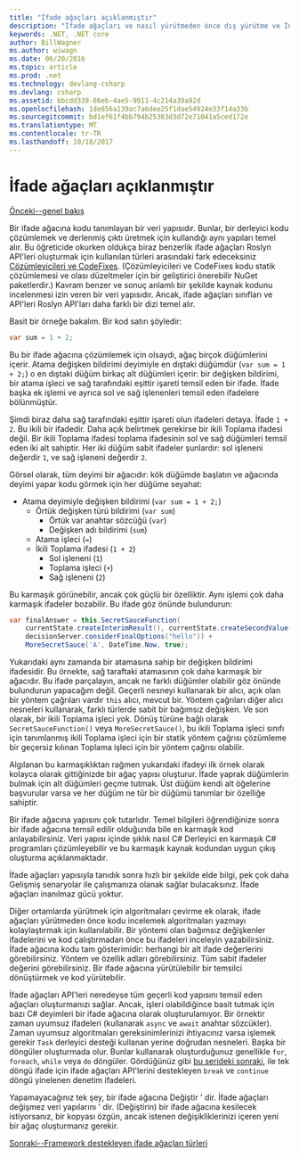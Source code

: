 ```yaml
---
title: "İfade ağaçları açıklanmıştır"
description: "İfade ağaçları ve nasıl yürütmeden önce dış yürütme ve İnceleme kod çevirme algoritmaları yararlı oldukları hakkında bilgi edinin."
keywords: .NET, .NET core
author: BillWagner
ms.author: wiwagn
ms.date: 06/20/2016
ms.topic: article
ms.prod: .net
ms.technology: devlang-csharp
ms.devlang: csharp
ms.assetid: bbcdd339-86eb-4ae5-9911-4c214a39a92d
ms.openlocfilehash: 1de856a139ac7a6dee25f1dae54924e33f14a33b
ms.sourcegitcommit: bd1ef61f4bb794b25383d3d72e71041a5ced172e
ms.translationtype: MT
ms.contentlocale: tr-TR
ms.lasthandoff: 10/18/2017
---
```

# <a name="expression-trees-explained"></a>İfade ağaçları açıklanmıştır

[Önceki--genel bakış](expression-trees.md)

Bir ifade ağacına kodu tanımlayan bir veri yapısıdır. Bunlar, bir derleyici kodu çözümlemek ve derlenmiş çıktı üretmek için kullandığı aynı yapıları temel alır. Bu öğreticide okurken oldukça biraz benzerlik ifade ağaçları Roslyn API'leri oluşturmak için kullanılan türleri arasındaki fark edeceksiniz [Çözümleyicileri ve CodeFixes](https://github.com/dotnet/roslyn-analyzers).
(Çözümleyicileri ve CodeFixes kodu statik çözümlemesi ve olası düzeltmeler için bir geliştirici önerebilir NuGet paketlerdir.) Kavram benzer ve sonuç anlamlı bir şekilde kaynak kodunu incelenmesi izin veren bir veri yapısıdır. Ancak, ifade ağaçları sınıfları ve API'leri Roslyn API'ları daha farklı bir dizi temel alır.
    
Basit bir örneğe bakalım.
Bir kod satırı şöyledir:
```csharp
var sum = 1 + 2;
```
Bu bir ifade ağacına çözümlemek için olsaydı, ağaç birçok düğümlerini içerir.
Atama değişken bildirimi deyimiyle en dıştaki düğümdür (`var sum = 1 + 2;`) o en dıştaki düğüm birkaç alt düğümleri içerir: bir değişken bildirimi, bir atama işleci ve sağ tarafındaki eşittir işareti temsil eden bir ifade. İfade başka ek işlemi ve ayrıca sol ve sağ işlenenleri temsil eden ifadelere bölünmüştür.

Şimdi biraz daha sağ tarafındaki eşittir işareti olun ifadeleri detaya.
İfade `1 + 2`. Bu ikili bir ifadedir. Daha açık belirtmek gerekirse bir ikili Toplama ifadesi değil. Bir ikili Toplama ifadesi toplama ifadesinin sol ve sağ düğümleri temsil eden iki alt sahiptir. Her iki düğüm sabit ifadeler şunlardır: sol işleneni değerdir `1`, ve sağ işleneni değerdir `2`.

Görsel olarak, tüm deyimi bir ağacıdır: kök düğümde başlatın ve ağacında deyimi yapar kodu görmek için her düğüme seyahat:

- Atama deyimiyle değişken bildirimi (`var sum = 1 + 2;`)
    * Örtük değişken türü bildirimi (`var sum`)
        - Örtük var anahtar sözcüğü (`var`)
        - Değişken adı bildirimi (`sum`)
    * Atama işleci (`=`)
    * İkili Toplama ifadesi (`1 + 2`)
        - Sol işleneni (`1`)
        - Toplama işleci (`+`)
        - Sağ işleneni (`2`)

Bu karmaşık görünebilir, ancak çok güçlü bir özelliktir. Aynı işlemi çok daha karmaşık ifadeler bozabilir. Bu ifade göz önünde bulundurun:
```csharp
var finalAnswer = this.SecretSauceFunction(
    currentState.createInterimResult(), currentState.createSecondValue(1, 2),
    decisionServer.considerFinalOptions("hello")) +
    MoreSecretSauce('A', DateTime.Now, true);
```

Yukarıdaki aynı zamanda bir atamasına sahip bir değişken bildirimi ifadesidir.
Bu örnekte, sağ taraftaki atamasının çok daha karmaşık bir ağacıdır.
Bu ifade parçalayın, ancak ne farklı düğümler olabilir göz önünde bulundurun yapacağım değil. Geçerli nesneyi kullanarak bir alıcı, açık olan bir yöntem çağrıları vardır `this` alıcı, mevcut bir. Yöntem çağrıları diğer alıcı nesneleri kullanarak, farklı türlerde sabit bir bağımsız değişken. Ve son olarak, bir ikili Toplama işleci yok. Dönüş türüne bağlı olarak `SecretSauceFunction()` veya `MoreSecretSauce()`, bu ikili Toplama işleci sınıfı için tanımlanmış ikili Toplama işleci için bir statik yöntem çağrısı çözümleme bir geçersiz kılınan Toplama işleci için bir yöntem çağrısı olabilir.

Algılanan bu karmaşıklıktan rağmen yukarıdaki ifadeyi ilk örnek olarak kolayca olarak gittiğinizde bir ağaç yapısı oluşturur. İfade yaprak düğümlerin bulmak için alt düğümleri geçme tutmak. Üst düğüm kendi alt öğelerine başvurular varsa ve her düğüm ne tür bir düğümü tanımlar bir özelliğe sahiptir.

Bir ifade ağacına yapısını çok tutarlıdır. Temel bilgileri öğrendiğinize sonra bir ifade ağacına temsil edilir olduğunda bile en karmaşık kod anlayabilirsiniz. Veri yapısı içinde şıklık nasıl C# Derleyici en karmaşık C# programları çözümleyebilir ve bu karmaşık kaynak kodundan uygun çıkış oluşturma açıklanmaktadır.

İfade ağaçları yapısıyla tanıdık sonra hızlı bir şekilde elde bilgi, pek çok daha Gelişmiş senaryolar ile çalışmanıza olanak sağlar bulacaksınız. İfade ağaçları inanılmaz gücü yoktur.

Diğer ortamlarda yürütmek için algoritmaları çevirme ek olarak, ifade ağaçları yürütmeden önce kodu incelemek algoritmaları yazmayı kolaylaştırmak için kullanılabilir. Bir yöntemi olan bağımsız değişkenler ifadelerini ve kod çalıştırmadan önce bu ifadeleri inceleyin yazabilirsiniz. İfade ağacına kodu tam gösterimidir: herhangi bir alt ifade değerlerini görebilirsiniz.
Yöntem ve özellik adları görebilirsiniz. Tüm sabit ifadeler değerini görebilirsiniz.
Bir ifade ağacına yürütülebilir bir temsilci dönüştürmek ve kod yürütebilir.

İfade ağaçları API'leri neredeyse tüm geçerli kod yapısını temsil eden ağaçları oluşturmanızı sağlar. Ancak, işleri olabildiğince basit tutmak için bazı C# deyimleri bir ifade ağacına olarak oluşturulamıyor. Bir örnektir zaman uyumsuz ifadeleri (kullanarak `async` ve `await` anahtar sözcükler). Zaman uyumsuz algoritmaları gereksinimlerinizi ihtiyacınız varsa işlemek gerekir `Task` derleyici desteği kullanan yerine doğrudan nesneleri. Başka bir döngüler oluşturmada olur. Bunlar kullanarak oluşturduğunuz genellikle `for`, `foreach`, `while` veya `do` döngüler. Gördüğünüz gibi [bu serideki sonraki](expression-trees-building.md), ile tek döngü ifade için ifade ağaçları API'lerini destekleyen `break` ve `continue` döngü yinelenen denetim ifadeleri.

Yapamayacağınız tek şey, bir ifade ağacına Değiştir ' dir.  İfade ağaçları değişmez veri yapılarını ' dir. (Değiştirin) bir ifade ağacına kesilecek istiyorsanız, bir kopyası özgün, ancak istenen değişikliklerinizi içeren yeni bir ağaç oluşturmanız gerekir. 

[Sonraki--Framework destekleyen ifade ağaçları türleri](expression-classes.md)

